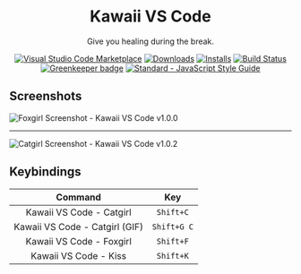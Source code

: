 <div align="center">

# Kawaii VS Code

Give you healing during the break.

[![Visual Studio Code Marketplace](https://vsmarketplacebadge.apphb.com/version/InkoHX.kawaii-vscode.svg)](https://marketplace.visualstudio.com/items?itemName=InkoHX.kawaii-vscode&ssr=false)
[![Downloads](https://vsmarketplacebadge.apphb.com/downloads/InkoHX.kawaii-vscode.svg)](https://marketplace.visualstudio.com/items?itemName=InkoHX.kawaii-vscode&ssr=false)
[![Installs](https://vsmarketplacebadge.apphb.com/installs/InkoHX.kawaii-vscode.svg)](https://marketplace.visualstudio.com/items?itemName=InkoHX.kawaii-vscode&ssr=false)
[![Build Status](https://travis-ci.org/InkoHX/kawaii-vscode.svg?branch=master)](https://travis-ci.org/InkoHX/kawaii-vscode)
[![Greenkeeper badge](https://badges.greenkeeper.io/InkoHX/kawaii-vscode.svg)](https://greenkeeper.io/)
[![Standard - JavaScript Style Guide](https://img.shields.io/badge/code_style-standard-brightgreen.svg)](https://standardjs.com)

</div>

## Screenshots

![Foxgirl Screenshot - Kawaii VS Code v1.0.0](https://i.imgur.com/dbdzvpO.png)

------------------------------------------------------------------------------

![Catgirl Screenshot - Kawaii VS Code v1.0.2](https://i.imgur.com/bJbGLcg.png)

## Keybindings

|            Command             |     Key     |
| :----------------------------: | :---------: |
|    Kawaii VS Code - Catgirl    |  `Shift+C`  |
| Kawaii VS Code - Catgirl (GIF) | `Shift+G C` |
|    Kawaii VS Code - Foxgirl    |  `Shift+F`  |
|     Kawaii VS Code - Kiss      |  `Shift+K`  |
